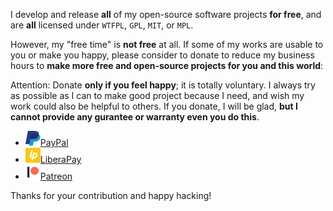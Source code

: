 I develop and release **all** of my open-source software projects **for free**, and are **all** licensed under `WTFPL`, `GPL`, `MIT`, or `MPL`. 

However, my "free time" is **not free** at all. If some of my works are usable to you or make you happy, please consider to donate to reduce my business hours to **make more free and open-source projects for you and this world**:

Attention: Donate **only if you feel happy**; it is totally voluntary. I always try as possible as I can to make good project because I need, and wish my work could also be helpful to others. If you donate, I will be glad, **but I cannot provide any gurantee or warranty even you do this**.

- <a href="https://www.paypal.com/cgi-bin/webscr?cmd=_s-xclick&hosted_button_id=G4F7NM38ADPEC&source=url"> <img width="24" height="24" src="./img/paypal.svg"/>PayPal</a>
- <a href="https://liberapay.com/onoono"> <img width="24" height="24" src="./img/liberapay.svg"/>LiberaPay</a>
- <a href="https://www.patreon.com/onoono"> <img width="24" height="24" src="./img/patreon.svg"/>Patreon</a>

Thanks for your contribution and happy hacking!
